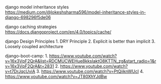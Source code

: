 django model inheritance styles
https://medium.com/@lokeshsharma596/model-inheritance-styles-in-django-698296f5de06

django caching strategies
https://docs.djangoproject.com/en/4.0/topics/cache/

django Design Principles
    1. DRY Principle
    2. Explicit is better than implicit
    3. Loosely coupled architecture



django-boot-camp:
    1.  https://www.youtube.com/watch?v=16x3VpF2QrA&list=RDCMUCWEHue8kksIaktO8KTTN_zg&start_radio=1&rv=16x3VpF2QrA&t=2831
    2.  https://www.youtube.com/watch?v=t7DrJqcUviA
    3.  https://www.youtube.com/watch?v=PtQiiknWUcI
    4.  https://www.youtube.com/watch?v=JT80XhYJdBw